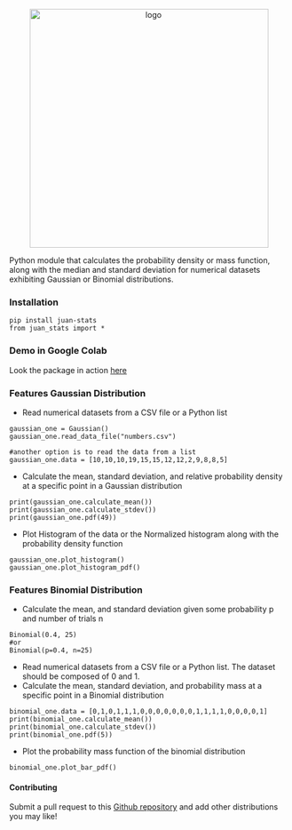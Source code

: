 <p align="center">
  <img src="https://drive.google.com/uc?id=10F8iwc-wW0PTSe3C3sia579Jl2ll5jfP" alt="logo" width="430">
</p>


Python module that calculates the probability density  or mass function, along with the median and standard deviation
for numerical datasets exhibiting Gaussian or Binomial distributions.


### Installation
```
pip install juan-stats
from juan_stats import *
```
### Demo in Google Colab
Look the package in action [here](https://colab.research.google.com/drive/1LDSrWoDuMq_DDGVm8y6ilCBCLXjQDEEY?usp=sharing)

### Features Gaussian Distribution
- Read numerical datasets from a CSV file or  a Python list
```
gaussian_one = Gaussian()
gaussian_one.read_data_file("numbers.csv")

#another option is to read the data from a list
gaussian_one.data = [10,10,10,19,15,15,12,12,2,9,8,8,5] 
```

- Calculate the mean, standard deviation, and relative probability density at a specific point in a Gaussian distribution
```
print(gaussian_one.calculate_mean())
print(gaussian_one.calculate_stdev())
print(gaussian_one.pdf(49))
```

- Plot Histogram of the data or the Normalized histogram along with the probability density function 
```
gaussian_one.plot_histogram()
gaussian_one.plot_histogram_pdf()
```

### Features Binomial Distribution
- Calculate the mean, and standard deviation given some probability p and number of trials n
```
Binomial(0.4, 25)
#or
Binomial(p=0.4, n=25)
```

- Read numerical datasets from a CSV file or a Python list. The dataset should be composed of 0 and 1.
- Calculate the mean, standard deviation, and probability mass at a specific point in a Binomial distribution
```
binomial_one.data = [0,1,0,1,1,1,0,0,0,0,0,0,0,1,1,1,1,0,0,0,0,1] 
print(binomial_one.calculate_mean())
print(binomial_one.calculate_stdev())
print(binomial_one.pdf(5))
```

- Plot the probability mass function of the binomial distribution
```
binomial_one.plot_bar_pdf()
```

#### Contributing
Submit a pull request to this [Github repository](https://github.com/juandavidp9/juan-stats) and add other distributions you may like!

